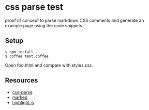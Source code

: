 # css parse test

proof of concept to parse markdown CSS comments
and generate an example page using the code snippets.

## Setup

    $ npm install .
    $ coffee test.coffee

Open foo.html and compare with styles.css.

## Resources
- [css-parse](https://github.com/visionmedia/css-parse)
- [marked](https://github.com/chjj/marked)
- [highlight.js](https://github.com/isagalaev/highlight.js)